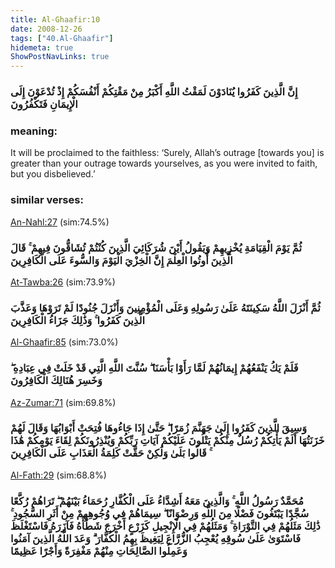 ```yaml
---
title: Al-Ghaafir:10
date: 2008-12-26
tags: ["40.Al-Ghaafir"]
hidemeta: true 
ShowPostNavLinks: true 
---
```

### إِنَّ الَّذِينَ كَفَرُوا يُنَادَوْنَ لَمَقْتُ اللَّهِ أَكْبَرُ مِنْ مَقْتِكُمْ أَنْفُسَكُمْ إِذْ تُدْعَوْنَ إِلَى الْإِيمَانِ فَتَكْفُرُونَ
### meaning: 
It will be proclaimed to the faithless: ‘Surely, Allah’s outrage [towards you] is greater than your outrage towards yourselves, as you were invited to faith, but you disbelieved.’
### similar verses: 

[An-Nahl:27](/16/27) (sim:74.5%)

### ثُمَّ يَوْمَ الْقِيَامَةِ يُخْزِيهِمْ وَيَقُولُ أَيْنَ شُرَكَائِيَ الَّذِينَ كُنْتُمْ تُشَاقُّونَ فِيهِمْ ۚ قَالَ الَّذِينَ أُوتُوا الْعِلْمَ إِنَّ الْخِزْيَ الْيَوْمَ وَالسُّوءَ عَلَى الْكَافِرِينَ

[At-Tawba:26](/9/26) (sim:73.9%)

### ثُمَّ أَنْزَلَ اللَّهُ سَكِينَتَهُ عَلَىٰ رَسُولِهِ وَعَلَى الْمُؤْمِنِينَ وَأَنْزَلَ جُنُودًا لَمْ تَرَوْهَا وَعَذَّبَ الَّذِينَ كَفَرُوا ۚ وَذَٰلِكَ جَزَاءُ الْكَافِرِينَ

[Al-Ghaafir:85](/40/85) (sim:73.0%)

### فَلَمْ يَكُ يَنْفَعُهُمْ إِيمَانُهُمْ لَمَّا رَأَوْا بَأْسَنَا ۖ سُنَّتَ اللَّهِ الَّتِي قَدْ خَلَتْ فِي عِبَادِهِ ۖ وَخَسِرَ هُنَالِكَ الْكَافِرُونَ

[Az-Zumar:71](/39/71) (sim:69.8%)

### وَسِيقَ الَّذِينَ كَفَرُوا إِلَىٰ جَهَنَّمَ زُمَرًا ۖ حَتَّىٰ إِذَا جَاءُوهَا فُتِحَتْ أَبْوَابُهَا وَقَالَ لَهُمْ خَزَنَتُهَا أَلَمْ يَأْتِكُمْ رُسُلٌ مِنْكُمْ يَتْلُونَ عَلَيْكُمْ آيَاتِ رَبِّكُمْ وَيُنْذِرُونَكُمْ لِقَاءَ يَوْمِكُمْ هَٰذَا ۚ قَالُوا بَلَىٰ وَلَٰكِنْ حَقَّتْ كَلِمَةُ الْعَذَابِ عَلَى الْكَافِرِينَ

[Al-Fath:29](/48/29) (sim:68.8%)

### مُحَمَّدٌ رَسُولُ اللَّهِ ۚ وَالَّذِينَ مَعَهُ أَشِدَّاءُ عَلَى الْكُفَّارِ رُحَمَاءُ بَيْنَهُمْ ۖ تَرَاهُمْ رُكَّعًا سُجَّدًا يَبْتَغُونَ فَضْلًا مِنَ اللَّهِ وَرِضْوَانًا ۖ سِيمَاهُمْ فِي وُجُوهِهِمْ مِنْ أَثَرِ السُّجُودِ ۚ ذَٰلِكَ مَثَلُهُمْ فِي التَّوْرَاةِ ۚ وَمَثَلُهُمْ فِي الْإِنْجِيلِ كَزَرْعٍ أَخْرَجَ شَطْأَهُ فَآزَرَهُ فَاسْتَغْلَظَ فَاسْتَوَىٰ عَلَىٰ سُوقِهِ يُعْجِبُ الزُّرَّاعَ لِيَغِيظَ بِهِمُ الْكُفَّارَ ۗ وَعَدَ اللَّهُ الَّذِينَ آمَنُوا وَعَمِلُوا الصَّالِحَاتِ مِنْهُمْ مَغْفِرَةً وَأَجْرًا عَظِيمًا

